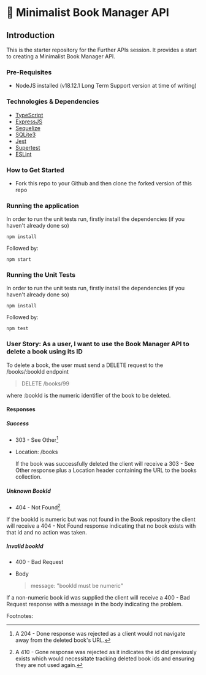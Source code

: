 # 📖 Minimalist Book Manager API

## Introduction

This is the starter repository for the Further APIs session. It provides a start to creating a Minimalist Book Manager API.

### Pre-Requisites

- NodeJS installed (v18.12.1 Long Term Support version at time of writing)

### Technologies & Dependencies

- [TypeScript](https://www.typescriptlang.org/)
- [ExpressJS](https://expressjs.com/)
- [Sequelize](https://sequelize.org/)
- [SQLite3](https://www.npmjs.com/package/sqlite3)
- [Jest](https://jestjs.io/)
- [Supertest](https://www.npmjs.com/package/supertest)
- [ESLint](https://eslint.org/)

### How to Get Started

- Fork this repo to your Github and then clone the forked version of this repo

### Running the application

In order to run the unit tests run, firstly install the dependencies (if you haven't already done so)

```
npm install
```

Followed by:

```
npm start
```

### Running the Unit Tests

In order to run the unit tests run, firstly install the dependencies (if you haven't already done so)

```
npm install
```

Followed by:

```
npm test
```

### User Story: As a user, I want to use the Book Manager API to delete a book using its ID

To delete a book, the user must send a DELETE request to the /books/:bookId endpoint

> DELETE /books/99

where :bookId is the numeric identifier of the book to be deleted.

#### Responses

##### Success

- 303 - See Other[^1]
- Location: /books

  If the book was successfully deleted the client will receive a 303 - See Other response plus a Location header containing the URL to the books collection.

##### Unknown BookId

- 404 - Not Found[^2]

If the bookId is numeric but was not found in the Book repository the client will receive a 404 - Not Found response indicating that no book exists with that id and no action was taken.

##### Invalid bookId

- 400 - Bad Request

- Body
  > message: "bookId must be numeric"

If a non-numeric book id was supplied the client will receive a 400 - Bad Request response with a message in the body indicating the problem.

Footnotes:

[^1]: A 204 - Done response was rejected as a client would not navigate away from the deleted book's URL.
[^2]: A 410 - Gone response was rejected as it indicates the id did previously exists which would necessitate tracking deleted book ids and ensuring they are not used again.

